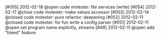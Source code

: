 [#055] 2012-02-18 @open code molester: file services (write)
[#054] 2012-02-17 @close code molester: make values accessor
[#053] 2012-02-14 @closed code molester: pure refactor: deepening
[#052] 2012-02-11 @closed code molester: for fun write a config parser
[#051] 2012-02-11 @open set program name explicitly, streams
[#49] 2012-02-11 @open add "bleed" feature
